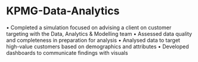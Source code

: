 # KPMG-Data-Analytics

•	Completed a simulation focused on advising a client on customer targeting with the Data, Analytics & Modelling team
•	Assessed data quality and completeness in preparation for analysis
•	Analysed data to target high-value customers based on demographics and attributes
•	Developed dashboards to communicate findings with visuals
